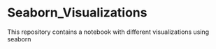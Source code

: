 # Seaborn_Visualizations
This repository contains a notebook with different visualizations using seaborn 
